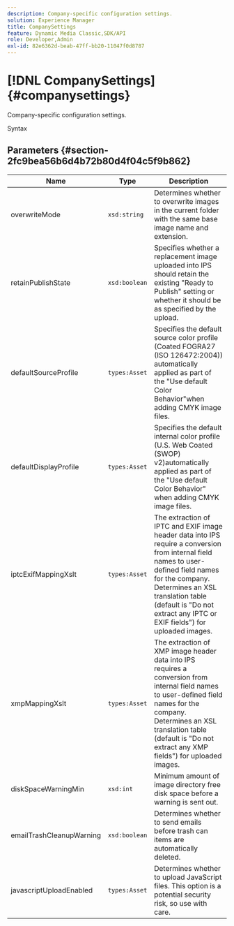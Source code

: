 ```yaml
---
description: Company-specific configuration settings.
solution: Experience Manager
title: CompanySettings
feature: Dynamic Media Classic,SDK/API
role: Developer,Admin
exl-id: 82e6362d-beab-47ff-bb20-11047f0d8787
---
```

# [!DNL CompanySettings]{#companysettings}

Company-specific configuration settings.

 Syntax 

## Parameters {#section-2fc9bea56b6d4b72b80d4f04c5f9b862}

|  Name  | Type  | Description  |
|---|---|---|
|  overwriteMode  | `xsd:string`  | Determines whether to overwrite images in the current folder with the same base image name and extension.  |
|  retainPublishState  | `xsd:boolean`  | Specifies whether a replacement image uploaded into IPS should retain the existing "Ready to Publish" setting or whether it should be as specified by the upload.  |
|  defaultSourceProfile  | `types:Asset`  | Specifies the default source color profile (Coated FOGRA27 (ISO 126472:2004)) automatically applied as part of the "Use default Color Behavior"when adding CMYK image files.  |
|  defaultDisplayProfile  | `types:Asset`  | Specifies the default internal color profile (U.S. Web Coated (SWOP) v2)automatically applied as part of the "Use default Color Behavior" when adding CMYK image files.  |
|  iptcExifMappingXslt  | `types:Asset`  | The extraction of IPTC and EXIF image header data into IPS require a conversion from internal field names to user-defined field names for the company. Determines an XSL translation table (default is "Do not extract any IPTC or EXIF fields") for uploaded images.  |
|  xmpMappingXslt  | `types:Asset`  | The extraction of XMP image header data into IPS requires a conversion from internal field names to user-defined field names for the company. Determines an XSL translation table (default is "Do not extract any XMP fields") for uploaded images.  |
|  diskSpaceWarningMin  | `xsd:int`  | Minimum amount of image directory free disk space before a warning is sent out.  |
|  emailTrashCleanupWarning  | `xsd:boolean`  | Determines whether to send emails before trash can items are automatically deleted.  |
|  javascriptUploadEnabled  | `types:Asset`  | Determines whether to upload JavaScript files. This option is a potential security risk, so use with care.  |
